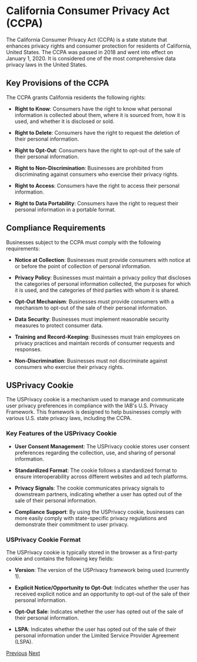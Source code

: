 # California Consumer Privacy Act (CCPA)

The California Consumer Privacy Act (CCPA) is a state statute that enhances privacy rights and consumer protection for residents of California, United States. The CCPA was passed in 2018 and went into effect on January 1, 2020. It is considered one of the most comprehensive data privacy laws in the United States.

## Key Provisions of the CCPA

The CCPA grants California residents the following rights:

- **Right to Know**: Consumers have the right to know what personal information is collected about them, where it is sourced from, how it is used, and whether it is disclosed or sold.

- **Right to Delete**: Consumers have the right to request the deletion of their personal information.

- **Right to Opt-Out**: Consumers have the right to opt-out of the sale of their personal information.

- **Right to Non-Discrimination**: Businesses are prohibited from discriminating against consumers who exercise their privacy rights.

- **Right to Access**: Consumers have the right to access their personal information.

- **Right to Data Portability**: Consumers have the right to request their personal information in a portable format.

## Compliance Requirements

Businesses subject to the CCPA must comply with the following requirements:

- **Notice at Collection**: Businesses must provide consumers with notice at or before the point of collection of personal information.

- **Privacy Policy**: Businesses must maintain a privacy policy that discloses the categories of personal information collected, the purposes for which it is used, and the categories of third parties with whom it is shared.

- **Opt-Out Mechanism**: Businesses must provide consumers with a mechanism to opt-out of the sale of their personal information.

- **Data Security**: Businesses must implement reasonable security measures to protect consumer data.

- **Training and Record-Keeping**: Businesses must train employees on privacy practices and maintain records of consumer requests and responses.

- **Non-Discrimination**: Businesses must not discriminate against consumers who exercise their privacy rights.

## USPrivacy Cookie

The USPrivacy cookie is a mechanism used to manage and communicate user privacy preferences in compliance with the IAB's U.S. Privacy Framework. This framework is designed to help businesses comply with various U.S. state privacy laws, including the CCPA.

### Key Features of the USPrivacy Cookie

- **User Consent Management**: The USPrivacy cookie stores user consent preferences regarding the collection, use, and sharing of personal information.

- **Standardized Format**: The cookie follows a standardized format to ensure interoperability across different websites and ad tech platforms.

- **Privacy Signals**: The cookie communicates privacy signals to downstream partners, indicating whether a user has opted out of the sale of their personal information.

- **Compliance Support**: By using the USPrivacy cookie, businesses can more easily comply with state-specific privacy regulations and demonstrate their commitment to user privacy.

### USPrivacy Cookie Format

The USPrivacy cookie is typically stored in the browser as a first-party cookie and contains the following key fields:

- **Version**: The version of the USPrivacy framework being used (currently 1).

- **Explicit Notice/Opportunity to Opt-Out**: Indicates whether the user has received explicit notice and an opportunity to opt-out of the sale of their personal information.

- **Opt-Out Sale**: Indicates whether the user has opted out of the sale of their personal information.

- **LSPA**: Indicates whether the user has opted out of the sale of their personal information under the Limited Service Provider Agreement (LSPA).

<div class="rst-footer-buttons" role="navigation" aria-label="Footer Navigation">
    <a href="../Getting_Started" class="btn btn-neutral float-left" title="Getting Started"><span class="icon icon-circle-arrow-left"></span> Previous</a>
    <a href="../../Gravito_Intelligent_CMP/Advanced_Features/" class="btn btn-neutral float-right" title="Advanced Features">Next <span class="icon icon-circle-arrow-right"></span></a>
</div>
